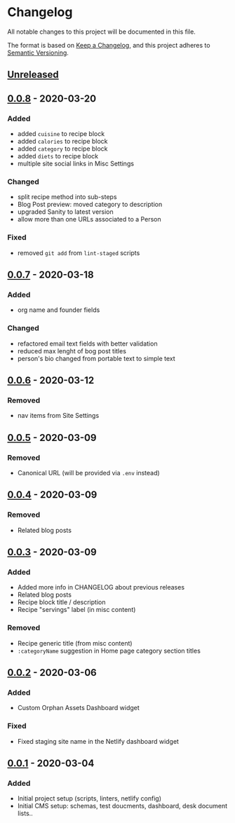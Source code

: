 # Changelog

All notable changes to this project will be documented in this file.

The format is based on [Keep a Changelog](https://keepachangelog.com/en/1.0.0/),
and this project adheres to [Semantic Versioning](https://semver.org/spec/v2.0.0.html).

## [Unreleased]

<!--
## [X.Y.X] - YYYY-MM-DD

### Added

for new features.

### Changed

for changes in existing functionality.

### Deprecated

for soon-to-be removed features.

### Removed

for now removed features.

### Fixed

for any bug fixes.

### Security

in case of vulnerabilities.
-->

## [0.0.8] - 2020-03-20

### Added

- added `cuisine` to recipe block
- added `calories` to recipe block
- added `category` to recipe block
- added `diets` to recipe block
- multiple site social links in Misc Settings

### Changed

- split recipe method into sub-steps
- Blog Post preview: moved category to description
- upgraded Sanity to latest version
- allow more than one URLs associated to a Person

### Fixed

- removed `git add` from `lint-staged` scripts

## [0.0.7] - 2020-03-18

### Added

- org name and founder fields

### Changed

- refactored email text fields with better validation
- reduced max lenght of bog post titles
- person's bio changed from portable text to simple text

## [0.0.6] - 2020-03-12

### Removed

- nav items from Site Settings

## [0.0.5] - 2020-03-09

### Removed

- Canonical URL (will be provided via `.env` instead)

## [0.0.4] - 2020-03-09

### Removed

- Related blog posts

## [0.0.3] - 2020-03-09

### Added

- Added more info in CHANGELOG about previous releases
- Related blog posts
- Recipe block title / description
- Recipe "servings" label (in misc content)

### Removed

- Recipe generic title (from misc content)
- `:categoryName` suggestion in Home page category section titles

## [0.0.2] - 2020-03-06

### Added

- Custom Orphan Assets Dashboard widget

### Fixed

- Fixed staging site name in the Netlify dashboard widget

## [0.0.1] - 2020-03-04

### Added

- Initial project setup (scripts, linters, netlify config)
- Initial CMS setup: schemas, test doucments, dashboard, desk document lists..

[Unreleased]: https://github.com/ciampo/offbeat-appetite-sanity/compare/v0.0.8...HEAD
[0.0.8]: https://github.com/ciampo/offbeat-appetite-sanity/compare/v0.0.7...v0.0.8
[0.0.7]: https://github.com/ciampo/offbeat-appetite-sanity/compare/v0.0.6...v0.0.7
[0.0.6]: https://github.com/ciampo/offbeat-appetite-sanity/compare/v0.0.5...v0.0.6
[0.0.5]: https://github.com/ciampo/offbeat-appetite-sanity/compare/v0.0.4...v0.0.5
[0.0.4]: https://github.com/ciampo/offbeat-appetite-sanity/compare/v0.0.3...v0.0.4
[0.0.3]: https://github.com/ciampo/offbeat-appetite-sanity/compare/v0.0.2...v0.0.3
[0.0.2]: https://github.com/ciampo/offbeat-appetite-sanity/compare/v0.0.1...v0.0.2
[0.0.1]: https://github.com/ciampo/offbeat-appetite-sanity/releases/tag/v0.0.1
